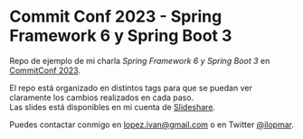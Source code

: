 # Commit Conf 2023 - Spring Framework 6 y Spring Boot 3

Repo de ejemplo de mi charla _Spring Framework 6 y Spring Boot 3_ en [CommitConf 2023](https://koliseo.com/events/commit-2023/agenda/0).

El repo está organizado en distintos tags para que se puedan ver claramente los cambios realizados en cada paso.  
Las slides está disponibles en mi cuenta de [Slideshare](https://www.slideshare.net/ilopmar/commitconf-2023-spring-framework-6-y-spring-boot-3-257491213).

Puedes contactar conmigo en lopez.ivan@gmail.com o en Twitter [@ilopmar](https://twitter.com/ilopmar).
